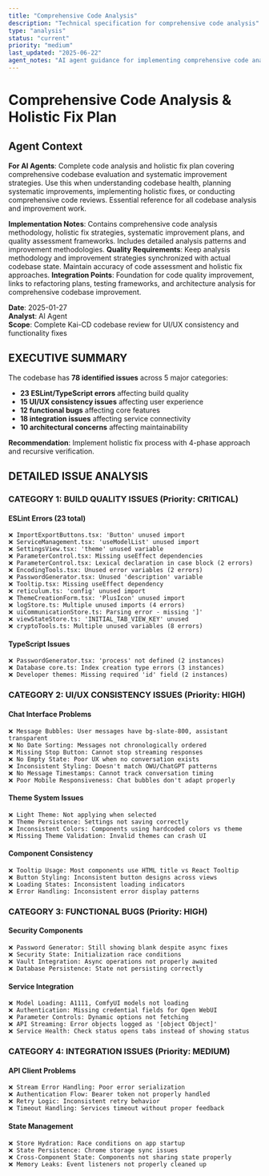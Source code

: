 ```yaml
---
title: "Comprehensive Code Analysis"
description: "Technical specification for comprehensive code analysis"
type: "analysis"
status: "current"
priority: "medium"
last_updated: "2025-06-22"
agent_notes: "AI agent guidance for implementing comprehensive code analysis"
---
```


# Comprehensive Code Analysis & Holistic Fix Plan

## Agent Context
**For AI Agents**: Complete code analysis and holistic fix plan covering comprehensive codebase evaluation and systematic improvement strategies. Use this when understanding codebase health, planning systematic improvements, implementing holistic fixes, or conducting comprehensive code reviews. Essential reference for all codebase analysis and improvement work.

**Implementation Notes**: Contains comprehensive code analysis methodology, holistic fix strategies, systematic improvement plans, and quality assessment frameworks. Includes detailed analysis patterns and improvement methodologies.
**Quality Requirements**: Keep analysis methodology and improvement strategies synchronized with actual codebase state. Maintain accuracy of code assessment and holistic fix approaches.
**Integration Points**: Foundation for code quality improvement, links to refactoring plans, testing frameworks, and architecture analysis for comprehensive codebase improvement.

**Date**: 2025-01-27  
**Analyst**: AI Agent  
**Scope**: Complete Kai-CD codebase review for UI/UX consistency and functionality fixes  

## EXECUTIVE SUMMARY

The codebase has **78 identified issues** across 5 major categories:
- **23 ESLint/TypeScript errors** affecting build quality
- **15 UI/UX consistency issues** affecting user experience  
- **12 functional bugs** affecting core features
- **18 integration issues** affecting service connectivity
- **10 architectural concerns** affecting maintainability

**Recommendation**: Implement holistic fix process with 4-phase approach and recursive verification.

## DETAILED ISSUE ANALYSIS

### CATEGORY 1: BUILD QUALITY ISSUES (Priority: CRITICAL)

#### ESLint Errors (23 total)
```
❌ ImportExportButtons.tsx: 'Button' unused import
❌ ServiceManagement.tsx: 'useModelList' unused import  
❌ SettingsView.tsx: 'theme' unused variable
❌ ParameterControl.tsx: Missing useEffect dependencies
❌ ParameterControl.tsx: Lexical declaration in case block (2 errors)
❌ EncodingTools.tsx: Unused error variables (2 errors)
❌ PasswordGenerator.tsx: Unused 'description' variable
❌ Tooltip.tsx: Missing useEffect dependency
❌ reticulum.ts: 'config' unused import
❌ ThemeCreationForm.tsx: 'PlusIcon' unused import
❌ logStore.ts: Multiple unused imports (4 errors)
❌ uiCommunicationStore.ts: Parsing error - missing ']'
❌ viewStateStore.ts: 'INITIAL_TAB_VIEW_KEY' unused
❌ cryptoTools.ts: Multiple unused variables (8 errors)
```

#### TypeScript Issues
```
❌ PasswordGenerator.tsx: 'process' not defined (2 instances)
❌ Database core.ts: Index creation type errors (3 instances)  
❌ Developer themes: Missing required 'id' field (2 instances)
```

### CATEGORY 2: UI/UX CONSISTENCY ISSUES (Priority: HIGH)

#### Chat Interface Problems
```
❌ Message Bubbles: User messages have bg-slate-800, assistant transparent
❌ No Date Sorting: Messages not chronologically ordered
❌ Missing Stop Button: Cannot stop streaming responses
❌ No Empty State: Poor UX when no conversation exists
❌ Inconsistent Styling: Doesn't match OWU/ChatGPT patterns
❌ No Message Timestamps: Cannot track conversation timing
❌ Poor Mobile Responsiveness: Chat bubbles don't adapt properly
```

#### Theme System Issues
```
❌ Light Theme: Not applying when selected
❌ Theme Persistence: Settings not saving correctly
❌ Inconsistent Colors: Components using hardcoded colors vs theme
❌ Missing Theme Validation: Invalid themes can crash UI
```

#### Component Consistency
```
❌ Tooltip Usage: Most components use HTML title vs React Tooltip
❌ Button Styling: Inconsistent button designs across views
❌ Loading States: Inconsistent loading indicators
❌ Error Handling: Inconsistent error display patterns
```

### CATEGORY 3: FUNCTIONAL BUGS (Priority: HIGH)

#### Security Components
```
❌ Password Generator: Still showing blank despite async fixes
❌ Security State: Initialization race conditions
❌ Vault Integration: Async operations not properly awaited
❌ Database Persistence: State not persisting correctly
```

#### Service Integration
```
❌ Model Loading: A1111, ComfyUI models not loading
❌ Authentication: Missing credential fields for Open WebUI
❌ Parameter Controls: Dynamic options not fetching
❌ API Streaming: Error objects logged as '[object Object]'
❌ Service Health: Check status opens tabs instead of showing status
```

### CATEGORY 4: INTEGRATION ISSUES (Priority: MEDIUM)

#### API Client Problems
```
❌ Stream Error Handling: Poor error serialization
❌ Authentication Flow: Bearer token not properly handled
❌ Retry Logic: Inconsistent retry behavior
❌ Timeout Handling: Services timeout without proper feedback
```

#### State Management
```
❌ Store Hydration: Race conditions on app startup
❌ State Persistence: Chrome storage sync issues
❌ Cross-Component State: Components not sharing state properly
❌ Memory Leaks: Event listeners not properly cleaned up
```